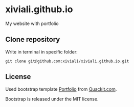 # xiviali.github.io
My website with portfolio

## Clone repository
Write in terminal in specific folder:
````
git clone git@github.com:xiviali/xiviali.github.io.git
````

## License
Used bootstrap template
[Portfolio](https://www.quackit.com/html/templates/download/bootstrap/portfolio-2-column/index.html)
from
[Quackit.com](https://www.quackit.com/html/templates/simple_website_templates.cfm).

Bootstrap is released under the MIT license.
